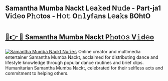 ## Samantha Mumba Nackt L𝚎a𝚔ed N𝚞𝚍e - Part-ja1 Vi𝚍𝚎o P𝚑𝚘tos - H𝚘𝚝 O𝚗𝚕yf𝚊ns L𝚎a𝚔s BOhtO

# <h2><a href="http://kf7voyn.oniu.top/?m=Samantha+Mumba+Nackt">🔗👉 🔴 Samantha Mumba Nackt P𝚑ot𝚘𝚜 V𝚒d𝚎o</a></h2>

[![Samantha Mumba Nackt Nu𝚍e𝚜](https://i.imgur.com/0qMVB7G.gif)](http://kf7voyn.oniu.top/?m=Samantha+Mumba+Nackt)
Online creator and multimedia entertainer Samantha Mumba Nackt, acclaimed for distributing dance and lifestyle knowledge through popular dance routines and brief clips. Humanitarian Samantha Mumba Nackt, celebrated for their selfless acts and commitment to helping others.  
